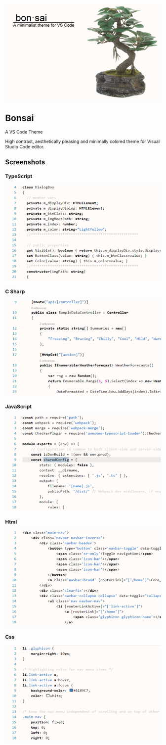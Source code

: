 ![](https://raw.githubusercontent.com/hawkeyegold/bonsai/master/images/bonsai.png)

# Bonsai
A VS Code Theme

High contrast, aesthetically pleasing and minimally colored theme for Visual Studio Code editor.

## Screenshots

### TypeScript
![](https://raw.githubusercontent.com/hawkeyegold/bonsai/master/images/typescript.png)

### C Sharp
![](https://raw.githubusercontent.com/hawkeyegold/bonsai/master/images/csharp.png)

### JavaScript
![](https://raw.githubusercontent.com/hawkeyegold/bonsai/master/images/javascript.png)

### Html
![](https://raw.githubusercontent.com/hawkeyegold/bonsai/master/images/html.png)

### Css
![](https://raw.githubusercontent.com/hawkeyegold/bonsai/master/images/css.png)
